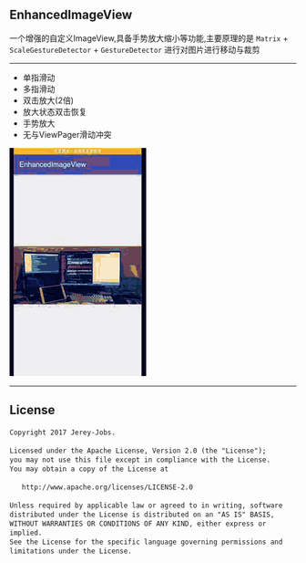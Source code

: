 ## EnhancedImageView


一个增强的自定义ImageView,具备手势放大缩小等功能,主要原理的是 `Matrix` + `ScaleGestureDetector` + `GestureDetector` 进行对图片进行移动与裁剪

-------------------

- 单指滑动
- 多指滑动
- 双击放大(2倍)
- 放大状态双击恢复
- 手势放大
- 无与ViewPager滑动冲突

![](gif/enhance_imageview.gif)


-----

## License

```
Copyright 2017 Jerey-Jobs.

Licensed under the Apache License, Version 2.0 (the "License");
you may not use this file except in compliance with the License.
You may obtain a copy of the License at

   http://www.apache.org/licenses/LICENSE-2.0

Unless required by applicable law or agreed to in writing, software
distributed under the License is distributed on an "AS IS" BASIS,
WITHOUT WARRANTIES OR CONDITIONS OF ANY KIND, either express or implied.
See the License for the specific language governing permissions and
limitations under the License.
```
